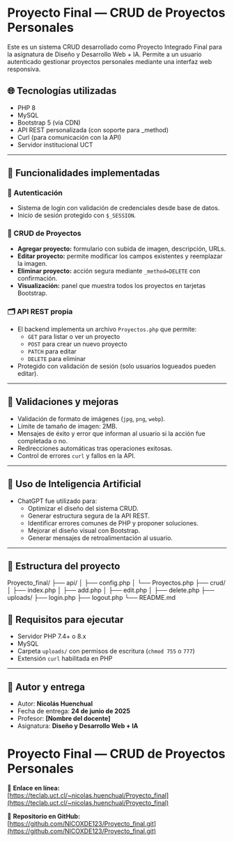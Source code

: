 
# Proyecto Final — CRUD de Proyectos Personales

Este es un sistema CRUD desarrollado como Proyecto Integrado Final para la asignatura de Diseño y Desarrollo Web + IA. Permite a un usuario autenticado gestionar proyectos personales mediante una interfaz web responsiva.

## 🌐 Tecnologías utilizadas

- PHP 8
- MySQL
- Bootstrap 5 (vía CDN)
- API REST personalizada (con soporte para _method)
- Curl (para comunicación con la API)
- Servidor institucional UCT

---

## 🧩 Funcionalidades implementadas

### 🔐 Autenticación
- Sistema de login con validación de credenciales desde base de datos.
- Inicio de sesión protegido con `$_SESSION`.

### 📄 CRUD de Proyectos
- **Agregar proyecto:** formulario con subida de imagen, descripción, URLs.
- **Editar proyecto:** permite modificar los campos existentes y reemplazar la imagen.
- **Eliminar proyecto:** acción segura mediante `_method=DELETE` con confirmación.
- **Visualización:** panel que muestra todos los proyectos en tarjetas Bootstrap.

### 🗂️ API REST propia
- El backend implementa un archivo `Proyectos.php` que permite:
  - `GET` para listar o ver un proyecto
  - `POST` para crear un nuevo proyecto
  - `PATCH` para editar
  - `DELETE` para eliminar
- Protegido con validación de sesión (solo usuarios logueados pueden editar).

---

## 🧪 Validaciones y mejoras

- Validación de formato de imágenes (`jpg`, `png`, `webp`).
- Límite de tamaño de imagen: 2MB.
- Mensajes de éxito y error que informan al usuario si la acción fue completada o no.
- Redirecciones automáticas tras operaciones exitosas.
- Control de errores `curl` y fallos en la API.

---

## 🤖 Uso de Inteligencia Artificial

- ChatGPT fue utilizado para:
  - Optimizar el diseño del sistema CRUD.
  - Generar estructura segura de la API REST.
  - Identificar errores comunes de PHP y proponer soluciones.
  - Mejorar el diseño visual con Bootstrap.
  - Generar mensajes de retroalimentación al usuario.

---

## 📁 Estructura del proyecto

Proyecto_final/
├── api/
│ ├── config.php
│ └── Proyectos.php
├── crud/
│ ├── index.php
│ ├── add.php
│ ├── edit.php
│ ├── delete.php
├── uploads/
├── login.php
├── logout.php
└── README.md

## 📌 Requisitos para ejecutar

- Servidor PHP 7.4+ o 8.x
- MySQL
- Carpeta `uploads/` con permisos de escritura (`chmod 755` o `777`)
- Extensión `curl` habilitada en PHP

---

## 📅 Autor y entrega

- Autor: **Nicolás Huenchual**
- Fecha de entrega: **24 de junio de 2025**
- Profesor: **[Nombre del docente]**
- Asignatura: **Diseño y Desarrollo Web + IA**

# Proyecto Final — CRUD de Proyectos Personales

🔗 **Enlace en línea:**  
[https://teclab.uct.cl/~nicolas.huenchual/Proyecto_final](https://teclab.uct.cl/~nicolas.huenchual/Proyecto_final)

📁 **Repositorio en GitHub:**  
[https://github.com/NICOXDE123/Proyecto_final.git](https://github.com/NICOXDE123/Proyecto_final.git)